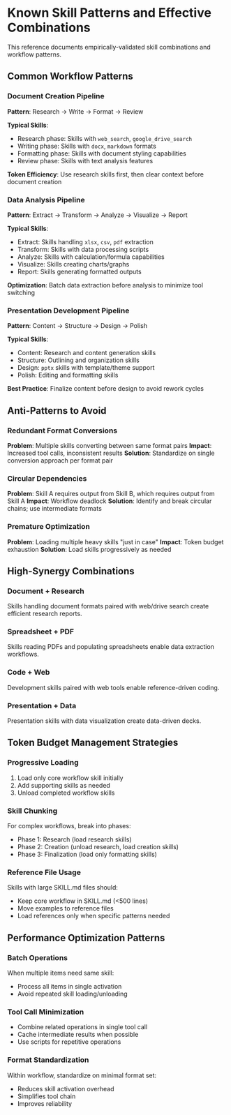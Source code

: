 # Known Skill Patterns and Effective Combinations

This reference documents empirically-validated skill combinations and workflow patterns.

## Common Workflow Patterns

### Document Creation Pipeline
**Pattern**: Research → Write → Format → Review

**Typical Skills**:
- Research phase: Skills with `web_search`, `google_drive_search`
- Writing phase: Skills with `docx`, `markdown` formats
- Formatting phase: Skills with document styling capabilities
- Review phase: Skills with text analysis features

**Token Efficiency**: Use research skills first, then clear context before document creation

### Data Analysis Pipeline
**Pattern**: Extract → Transform → Analyze → Visualize → Report

**Typical Skills**:
- Extract: Skills handling `xlsx`, `csv`, `pdf` extraction
- Transform: Skills with data processing scripts
- Analyze: Skills with calculation/formula capabilities
- Visualize: Skills creating charts/graphs
- Report: Skills generating formatted outputs

**Optimization**: Batch data extraction before analysis to minimize tool switching

### Presentation Development Pipeline
**Pattern**: Content → Structure → Design → Polish

**Typical Skills**:
- Content: Research and content generation skills
- Structure: Outlining and organization skills
- Design: `pptx` skills with template/theme support
- Polish: Editing and formatting skills

**Best Practice**: Finalize content before design to avoid rework cycles

## Anti-Patterns to Avoid

### Redundant Format Conversions
**Problem**: Multiple skills converting between same format pairs
**Impact**: Increased tool calls, inconsistent results
**Solution**: Standardize on single conversion approach per format pair

### Circular Dependencies
**Problem**: Skill A requires output from Skill B, which requires output from Skill A
**Impact**: Workflow deadlock
**Solution**: Identify and break circular chains; use intermediate formats

### Premature Optimization
**Problem**: Loading multiple heavy skills "just in case"
**Impact**: Token budget exhaustion
**Solution**: Load skills progressively as needed

## High-Synergy Combinations

### Document + Research
Skills handling document formats paired with web/drive search create efficient research reports.

### Spreadsheet + PDF
Skills reading PDFs and populating spreadsheets enable data extraction workflows.

### Code + Web
Development skills paired with web tools enable reference-driven coding.

### Presentation + Data
Presentation skills with data visualization create data-driven decks.

## Token Budget Management Strategies

### Progressive Loading
1. Load only core workflow skill initially
2. Add supporting skills as needed
3. Unload completed workflow skills

### Skill Chunking
For complex workflows, break into phases:
- Phase 1: Research (load research skills)
- Phase 2: Creation (unload research, load creation skills)
- Phase 3: Finalization (load only formatting skills)

### Reference File Usage
Skills with large SKILL.md files should:
- Keep core workflow in SKILL.md (<500 lines)
- Move examples to reference files
- Load references only when specific patterns needed

## Performance Optimization Patterns

### Batch Operations
When multiple items need same skill:
- Process all items in single activation
- Avoid repeated skill loading/unloading

### Tool Call Minimization
- Combine related operations in single tool call
- Cache intermediate results when possible
- Use scripts for repetitive operations

### Format Standardization
Within workflow, standardize on minimal format set:
- Reduces skill activation overhead
- Simplifies tool chain
- Improves reliability
